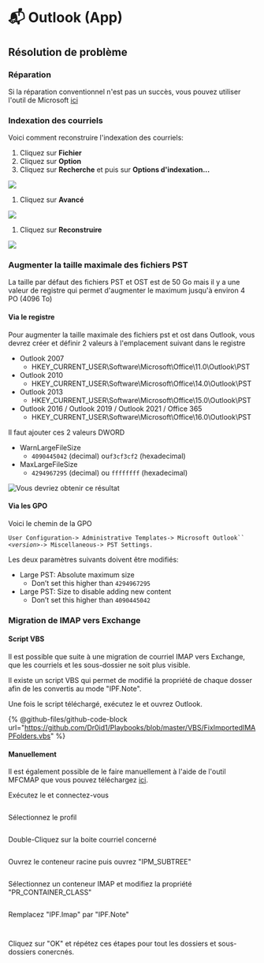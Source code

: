 # 📬 Outlook (App)

## Résolution de problème

### Réparation

Si la réparation conventionnel n'est pas un succès, vous pouvez utiliser l'outil de Microsoft [ici](https://aka.ms/SaRA-officeUninstallFromPC)

### Indexation des courriels

Voici comment reconstruire l'indexation des courriels:

1. Cliquez sur **Fichier**
2. Cliquez sur **Option**
3. Cliquez sur **Recherche** et puis sur **Options d'indexation...**

![](<../.gitbook/assets/image (16).png>)

1. Cliquez sur **Avancé**

![](<../.gitbook/assets/image (32).png>)

1. Cliquez sur **Reconstruire**

![](<../.gitbook/assets/image (44).png>)

### Augmenter la taille  maximale des fichiers PST

La taille par défaut des fichiers PST et OST est de 50 Go mais il y a une valeur de registre qui permet d'augmenter le maximum jusqu'à environ 4 PO (4096 To)

#### Via le registre

Pour augmenter la taille maximale des fichiers pst et ost dans Outlook, vous devrez créer et définir 2 valeurs à l'emplacement suivant dans le registre

* Outlook 2007
  * HKEY\_CURRENT\_USER\Software\Microsoft\Office\11.0\Outlook\PST
* Outlook 2010
  * HKEY\_CURRENT\_USER\Software\Microsoft\Office\14.0\Outlook\PST
* Outlook 2013
  * HKEY\_CURRENT\_USER\Software\Microsoft\Office\15.0\Outlook\PST
* Outlook 2016 / Outlook 2019 / Outlook 2021 / Office 365
  * HKEY\_CURRENT\_USER\Software\Microsoft\Office\16.0\Outlook\PST

Il faut ajouter ces 2 valeurs DWORD

* WarnLargeFileSize
  * `4090445042` (decimal) ou`f3cf3cf2` (hexadecimal)
* MaxLargeFileSize
  * `4294967295` (decimal) ou `ffffffff` (hexadecimal)

![Vous devriez obtenir ce résultat](<../.gitbook/assets/image (3) (1).png>)

#### Via les GPO

Voici le chemin de la GPO

`User Configuration-> Administrative Templates-> Microsoft Outlook`` `_`<version>`_`-> Miscellaneous-> PST Settings.`

Les deux paramètres suivants doivent être modifiés:

* Large PST: Absolute maximum size
  * Don’t set this higher than `4294967295`
* Large PST: Size to disable adding new content
  * Don’t set this higher than `4090445042`

### Migration de IMAP vers Exchange

#### Script VBS

Il est possible que suite à une migration de courriel IMAP vers Exchange, que les courriels et les sous-dossier ne soit plus visible.

Il existe un script VBS qui permet de modifié la propriété de chaque dosser afin de les convertis au mode "IPF.Note".

Une fois le script téléchargé, exécutez le et ouvrez Outlook.

{% @github-files/github-code-block url="https://github.com/Dr0id1/Playbooks/blob/master/VBS/FixImportedIMAPFolders.vbs" %}

#### Manuellement

Il est également possible de le faire manuellement à l'aide de l'outil MFCMAP que vous pouvez téléchargez [ici](https://github.com/microsoft/mfcmapi/releases).

Exécutez le et connectez-vous

<figure><img src="../.gitbook/assets/image (63).png" alt=""><figcaption></figcaption></figure>

Sélectionnez le profil

<figure><img src="../.gitbook/assets/image (64).png" alt=""><figcaption></figcaption></figure>

Double-Cliquez sur la boite courriel concerné

<figure><img src="../.gitbook/assets/image (65).png" alt=""><figcaption></figcaption></figure>

Ouvrez le conteneur racine puis ouvrez "IPM\_SUBTREE"

<figure><img src="../.gitbook/assets/image (66).png" alt=""><figcaption></figcaption></figure>

Sélectionnez un conteneur IMAP et modifiez la propriété "PR\_CONTAINER\_CLASS"

<figure><img src="../.gitbook/assets/image (67).png" alt=""><figcaption></figcaption></figure>

Remplacez "IPF.Imap" par "IPF.Note"

<figure><img src="../.gitbook/assets/image (68).png" alt=""><figcaption></figcaption></figure>

<figure><img src="../.gitbook/assets/image (69).png" alt=""><figcaption></figcaption></figure>

Cliquez sur "OK" et répétez ces étapes pour tout les dossiers et sous-dossiers conercnés.
